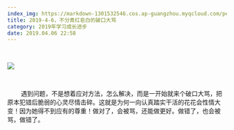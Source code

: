 ```yaml
---
index_img: https://markdown-1301532546.cos.ap-guangzhou.myqcloud.com/peipei_blog/20210921144246.jpeg
title: 2019-4-6，不分青红皂白的破口大骂
category: 2019年学习成长进步
date: 2019.04.06 22:58
---
```


 

![](https://markdown-1301532546.cos.ap-guangzhou.myqcloud.com/peipei_blog/20210921144246.jpeg)  



   

        遇到问题，不是想着应对方法，怎么解决，而是一开始就来个破口大骂，把原本犯错后脆弱的心灵尽情击碎。这就是为何一向认真踏实干活的花花会性情大变！因为她得不到应有的尊重！做对了，会被骂，还能做更好。做错了，也会被骂，做错了。